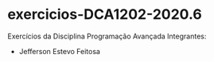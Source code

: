 # exercicios-DCA1202-2020.6
Exercícios da Disciplina Programação Avançada
Integrantes: 
* Jefferson Estevo Feitosa
